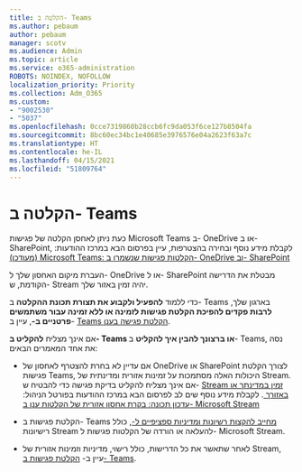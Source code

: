```yaml
---
title: הקלטה ב- Teams
ms.author: pebaum
author: pebaum
manager: scotv
ms.audience: Admin
ms.topic: article
ms.service: o365-administration
ROBOTS: NOINDEX, NOFOLLOW
localization_priority: Priority
ms.collection: Adm_O365
ms.custom:
- "9002530"
- "5037"
ms.openlocfilehash: 0cce7319860b28ccb6fc9da053f6ce127b8504fa
ms.sourcegitcommit: 8bc60ec34bc1e40685e3976576e04a2623f63a7c
ms.translationtype: HT
ms.contentlocale: he-IL
ms.lasthandoff: 04/15/2021
ms.locfileid: "51809764"
---
```

# <a name="recording-in-teams"></a>הקלטה ב- Teams

כעת ניתן לאחסן הקלטה של פגישות Microsoft Teams ב- OneDrive או ב- SharePoint, לקבלת מידע נוסף ובחירה בהצטרפות, עיין בפרסום הבא במרכז ההודעות: [(מעודכן) Microsoft Teams: הקלטות פגישות שנשמרו ב- OneDrive וב- SharePoint](https://portal.microsoft.com/Adminportal/Home?ref=MessageCenter&id=MC222640)

העברת מיקום האחסון שלך ל- OneDrive או ל- SharePoint מבטלת את הדרישה הקודמת, ש- Stream יהיה זמין באזור שלך.

כדי ללמוד **להפעיל ולקבוע את תצורת תכונת ההקלטה** ב- Teams בארגון שלך, **לרבות פקדים להפיכת הקלטת פגישות לזמינה או ללא זמינה עבור משתמשים פרטניים ב-**, עיין ב- [Teams הקלטת פגישה בענן](https://docs.microsoft.com/microsoftteams/cloud-recording).

אם אינך מצליח **להקליט ב- Teams או ברצונך להבין איך להקליט** ב- Teams, נסה את אחד המאמרים הבאים:

- אם עדיין לא בחרת להצטרף לאחסון של OneDrive או SharePoint לצורך הקלטת פגישות Teams, היכולות האלה מסתמכות על זמינות אזורית ומדינתית של Stream. אם אינך מצליח להקליט בדיקת פגישה כדי להבטיח ש- [Stream זמין במדינתך או באזורך ](https://docs.microsoft.com/stream/faq#which-regions-does-microsoft-stream-host-my-data-in). לקבלת מידע נוסף שים לב לפרסום הבא במרכז ההודעות בפורטל הניהול: [עדכון תכונה: בקרת אחסון אזורית של הקלטות ענן ב- Microsoft Stream](https://admin.microsoft.com/AdminPortal/Home#/MessageCenter?id=MC214327)

- הקלטת פגישות ב- Teams [מחייב להקצות רשיונות ומדיניות ספציפיים ל-](https://docs.microsoft.com/microsoftteams/cloud-recording#prerequisites-for-teams-cloud-meeting-recording), כולל רישיונות Stream להעלאה או הורדה של הקלטות פגישות ל- Microsoft Stream.

- לאחר שתאשר את כל הדרישות, כולל רישוי, מדיניות וזמינות אזורית של Stream, עיין ב- [הקלטת פגישות ב- Teams](https://support.office.com/article/34dfbe7f-b07d-4a27-b4c6-de62f1348c24).

